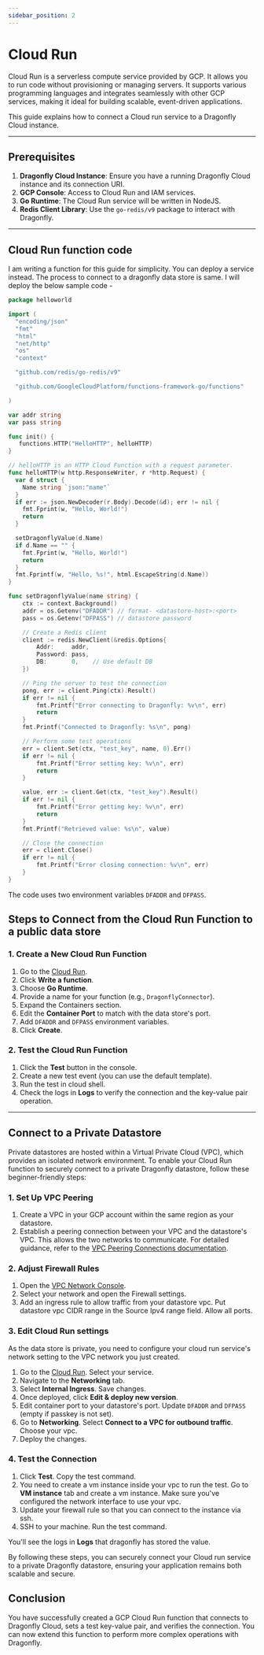 ```yaml
---
sidebar_position: 2
---
```


# Cloud Run

Cloud Run is a serverless compute service provided by GCP. It allows you to run code without provisioning or managing servers. It supports various programming languages and integrates seamlessly with other GCP services, making it ideal for building scalable, event-driven applications.

This guide explains how to connect a Cloud run service to a Dragonfly Cloud instance.

---

## Prerequisites

1. **Dragonfly Cloud Instance**: Ensure you have a running Dragonfly Cloud instance and its connection URI.
2. **GCP Console**: Access to Cloud Run and IAM services.
3. **Go Runtime**: The Cloud Run service will be written in NodeJS.
4. **Redis Client Library**: Use the `go-redis/v9` package to interact with Dragonfly.

---

## Cloud Run function code

I am writing a function for this guide for simplicity. You can deploy a service
instead. The process to connect to a dragonfly data store is same. I will deploy
the below sample code -

```go
package helloworld

import (
  "encoding/json"
  "fmt"
  "html"
  "net/http"
  "os"
  "context"

  "github.com/redis/go-redis/v9"

  "github.com/GoogleCloudPlatform/functions-framework-go/functions"

)

var addr string
var pass string

func init() {
   functions.HTTP("HelloHTTP", helloHTTP)
}

// helloHTTP is an HTTP Cloud Function with a request parameter.
func helloHTTP(w http.ResponseWriter, r *http.Request) {
  var d struct {
    Name string `json:"name"`
  }
  if err := json.NewDecoder(r.Body).Decode(&d); err != nil {
    fmt.Fprint(w, "Hello, World!")
    return
  }

  setDragonflyValue(d.Name)
  if d.Name == "" {
    fmt.Fprint(w, "Hello, World!")
    return
  }
  fmt.Fprintf(w, "Hello, %s!", html.EscapeString(d.Name))
}

func setDragonflyValue(name string) {
    ctx := context.Background()
    addr = os.Getenv("DFADDR") // format- <datastore-host>:<port>
    pass = os.Getenv("DFPASS") // datastore password

    // Create a Redis client
    client := redis.NewClient(&redis.Options{
        Addr:     addr,
        Password: pass,
        DB:       0,    // Use default DB
    })

    // Ping the server to test the connection
    pong, err := client.Ping(ctx).Result()
    if err != nil {
        fmt.Printf("Error connecting to Dragonfly: %v\n", err)
        return
    }
    fmt.Printf("Connected to Dragonfly: %s\n", pong)

    // Perform some test operations
    err = client.Set(ctx, "test_key", name, 0).Err()
    if err != nil {
        fmt.Printf("Error setting key: %v\n", err)
        return
    }

    value, err := client.Get(ctx, "test_key").Result()
    if err != nil {
        fmt.Printf("Error getting key: %v\n", err)
        return
    }
    fmt.Printf("Retrieved value: %s\n", value)

    // Close the connection
    err = client.Close()
    if err != nil {
        fmt.Printf("Error closing connection: %v\n", err)
    }
}
```

The code uses two environment variables `DFADDR` and `DFPASS`.

## Steps to Connect from the Cloud Run Function to a public data store

### 1. Create a New Cloud Run Function

1. Go to the [Cloud Run](https://console.cloud.google.com/run).
2. Click **Write a function**.
3. Choose **Go Runtime**.
4. Provide a name for your function (e.g., `DragonflyConnector`).
5. Expand the Containers section.
6. Edit the **Container Port** to match with the data store's port.
7. Add `DFADDR` and `DFPASS` environment variables.
8. Click **Create**.

### 2. Test the Cloud Run Function

1. Click the **Test** button in the console.
2. Create a new test event (you can use the default template).
3. Run the test in cloud shell.
4. Check the logs in **Logs** to verify the connection and the key-value pair operation.

---

## Connect to a Private Datastore

Private datastores are hosted within a Virtual Private Cloud (VPC), which provides
an isolated network environment. To enable your Cloud Run function to securely
connect to a private Dragonfly datastore, follow these beginner-friendly steps:

### 1. Set Up VPC Peering

1. Create a VPC in your GCP account within the same region as your datastore.
2. Establish a peering connection between your VPC and the datastore's VPC. This allows the two networks to communicate. For detailed guidance, refer to the [VPC Peering Connections documentation](../../connections.md).

### 2. Adjust Firewall Rules

1. Open the [VPC Network Console](https://console.cloud.google.com/networking/networks/list).
2. Select your network and open the Firewall settings.
3. Add an ingress rule to allow traffic from your datastore vpc. Put datastore vpc CIDR range in the Source Ipv4 range field. Allow all ports.

### 3. Edit Cloud Run settings

As the data store is private, you need to configure your cloud run service's network setting to the
VPC network you just created.

1. Go to the [Cloud Run](https://console.cloud.google.com/run). Select your service.
2. Navigate to the **Networking** tab.
3. Select **Internal Ingress**. Save changes.
4. Once deployed, click **Edit & deploy new version**.
5. Edit container port to your datastore's port. Update `DFADDR` and `DFPASS` (empty if passkey is not set).
6. Go to **Networking**. Select **Connect to a VPC for outbound traffic**. Choose your vpc.
7. Deploy the changes.

### 4. Test the Connection

1. Click **Test**. Copy the test command.
2. You need to create a vm instance inside your vpc to run the test. Go to **VM instance** tab and
   create a vm instance. Make sure you've configured the network interface to use your vpc.
3. Update your firewall rule so that you can connect to the instance via ssh.
4. SSH to your machine. Run the test command.

You'll see the logs in **Logs** that dragonfly has stored the value.

By following these steps, you can securely connect your Cloud run service to a private Dragonfly datastore, ensuring your application remains both scalable and secure.

## Conclusion

You have successfully created a GCP Cloud Run function that connects to Dragonfly Cloud, sets a test key-value pair, and verifies the connection. You can now extend this function to perform more complex operations with Dragonfly.
